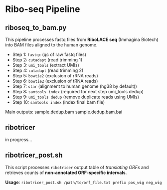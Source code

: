 # Ribo-seq Pipeline

## riboseq_to_bam.py

This pipeline processes fastq files from **RiboLACE seq** (Immagina Biotech) into BAM files aligned to the human genome. 
- Step 1: `fastqc` (qc of raw fastq files)
- Step 2: `cutadapt` (read trimming 1)
- Step 3: `umi_tools` (extract UMIs)
- Step 4: `cutadapt` (read trimming 2)
- Step 5: `bowtie2` (exclusion of rRNA reads)
- Step 6: `bowtie2` (exclusion of tRNA reads)
- Step 7: `star` (alignment to human genome (hg38 by default))
- Step 8: `samtools index` (required for next step umi_tools dedup)
- Step 9: `umi_tools dedup` (remove duplicate reads using UMIs)
- Step 10: `samtools index` (index final bam file)

Main outputs:
sample.dedup.bam
sample.dedup.bam.bai

## ribotricer
in progress...

## ribotricer_post.sh

This script processes `ribotricer` output table of *translating ORFs* and retrieves counts of **non-annotated ORF-specific intervals**.

**Usage**:
`ribotricer_post.sh /path/to/orf_file.txt prefix pos_wig neg_wig`

